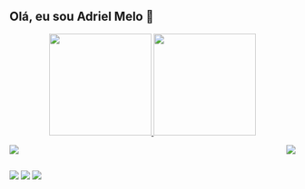 ## Olá, eu sou Adriel Melo 🤠

<div align="center">
  <a href="https://github.com/meloadriel">
  <img height="180em" src="https://github-readme-stats.vercel.app/api?username=meloadriel&show_icons=true&theme=gruvbox&include_all_commits=true&count_private=true"/>
  <img  height="180em" src="https://github-readme-stats.vercel.app/api/top-langs/?username=meloadriel&layout=compact&theme=gruvbox"/>
</div>


<p style="display: inline_block">
  <a href="https://skillicons.dev">
    <img src="https://skillicons.dev/icons?i=js,css,html,laravel,tailwind,php&perline=3" />
  </a>
  <img src="/assets/img/adriel.png" align="right" display="block"/>

</p>


##

<div> 
  <a href="https://www.instagram.com/driano.css/" target="_blank"><img src="https://img.shields.io/badge/-Instagram-%23E4405F?style=for-the-badge&logo=instagram&logoColor=white" target="_blank"></a>
  <a href = "mailto:adrianosenny@gmail.com"><img src="https://img.shields.io/badge/-Gmail-%23333?style=for-the-badge&logo=gmail&logoColor=white" target="_blank"></a>
  <a href="https://www.linkedin.com/in/adriano-melo-3500a6234/" target="_blank"><img src="https://img.shields.io/badge/-LinkedIn-%230077B5?style=for-the-badge&logo=linkedin&logoColor=white" target="_blank"></a>
</div>

